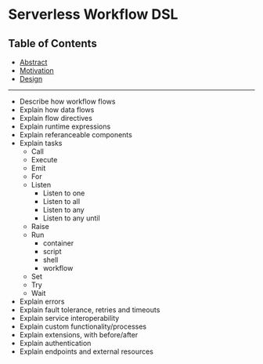 # Serverless Workflow DSL

## Table of Contents

- [Abstract](#abstract)
- [Motivation](#motivation)
- [Design](#design)

<hr>

+ Describe how workflow flows
+ Explain how data flows
+ Explain flow directives
+ Explain runtime expressions
+ Explain referanceable components
+ Explain tasks
  - Call
  - Execute
  - Emit
  - For
  - Listen
    + Listen to one
    + Listen to all
    + Listen to any
    + Listen to any until
  - Raise
  - Run
    + container
    + script
    + shell
    + workflow
  - Set
  - Try
  - Wait
+ Explain errors
+ Explain fault tolerance, retries and timeouts
+ Explain service interoperability
+ Explain custom functionality/processes
+ Explain extensions, with before/after
+ Explain authentication
+ Explain endpoints and external resources